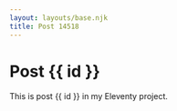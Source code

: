 ```yaml
---
layout: layouts/base.njk
title: Post 14518
---
```


# Post {{ id }}

This is post {{ id }} in my Eleventy project.
